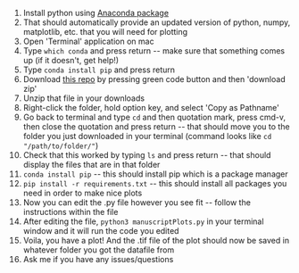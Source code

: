 1. Install python using [Anaconda package](https://www.anaconda.com/products/individual)
1. That should automatically provide an updated version of python, numpy, matplotlib, etc. that you will need for plotting
1. Open 'Terminal' application on mac
1. Type `which conda` and press return -- make sure that something comes up (if it doesn't, get help!)
1. Type `conda install pip` and press return
1. Download [this repo](https://github.com/brad-ley/manuscript-plots) by pressing green code button and then 'download zip'
1. Unzip that file in your downloads
1. Right-click the folder, hold option key, and select 'Copy as Pathname'
1. Go back to terminal and type `cd` and then quotation mark, press cmd-v, then close the quotation and press return -- that should move you to the folder you just downloaded in your terminal (command looks like `cd "/path/to/folder/"`)
1. Check that this worked by typing `ls` and press return -- that should display the files that are in that folder
1. `conda install pip` -- this should install pip which is a package manager
1. `pip install -r requirements.txt` -- this should install all packages you need in order to make nice plots
1. Now you can edit the .py file however you see fit -- follow the instructions within the file
1. After editing the file, `python3 manuscriptPlots.py` in your terminal window and it will run the code you edited
1. Voila, you have a plot! And the .tif file of the plot should now be saved in whatever folder you got the datafile from
1. Ask me if you have any issues/questions

